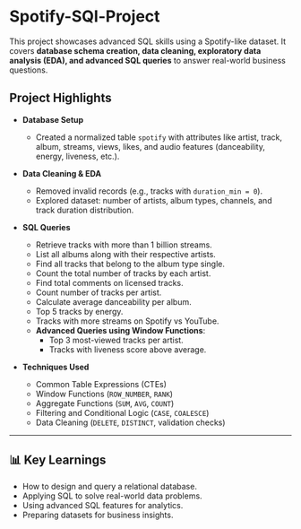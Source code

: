 # Spotify-SQl-Project
This project showcases advanced SQL skills using a Spotify-like dataset.   It covers **database schema creation, data cleaning, exploratory data analysis (EDA), and advanced SQL queries** to answer real-world business questions.
##  Project Highlights
- **Database Setup**
  - Created a normalized table `spotify` with attributes like artist, track, album, streams, views, likes, and audio features (danceability, energy, liveness, etc.).
  
- **Data Cleaning & EDA**
  - Removed invalid records (e.g., tracks with `duration_min = 0`).
  - Explored dataset: number of artists, album types, channels, and track duration distribution.

- **SQL Queries**
  - Retrieve tracks with more than 1 billion streams.
  - List all albums along with their respective artists.
  - Find all tracks that belong to the album type single.
  - Count the total number of tracks by each artist.
  - Find total comments on licensed tracks.
  - Count number of tracks per artist.
  - Calculate average danceability per album.
  - Top 5 tracks by energy.
  - Tracks with more streams on Spotify vs YouTube.
  - **Advanced Queries using Window Functions**:
    - Top 3 most-viewed tracks per artist.
    - Tracks with liveness score above average.

- **Techniques Used**
  - Common Table Expressions (CTEs)
  - Window Functions (`ROW_NUMBER`, `RANK`)
  - Aggregate Functions (`SUM`, `AVG`, `COUNT`)
  - Filtering and Conditional Logic (`CASE`, `COALESCE`)
  - Data Cleaning (`DELETE`, `DISTINCT`, validation checks)

---

## 📊 Key Learnings
- How to design and query a relational database.
- Applying SQL to solve real-world data problems.
- Using advanced SQL features for analytics.
- Preparing datasets for business insights.
